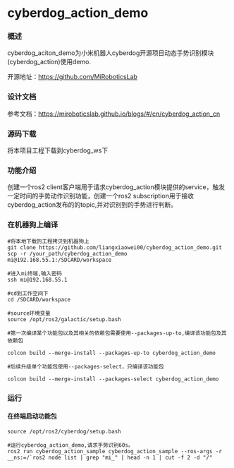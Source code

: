 # cyberdog_action_demo

### 概述

cyberdog_aciton_demo为小米机器人cyberdog开源项目动态手势识别模块(cyberdog_action)使用demo.

开源地址：https://github.com/MiRoboticsLab

### 设计文档

参考文档：https://miroboticslab.github.io/blogs/#/cn/cyberdog_action_cn

### 源码下载

将本项目工程下载到cyberdog_ws下

### 功能介绍
创建一个ros2 client客户端用于请求cyberdog_action模块提供的service，触发一定时间的手势动作识别功能，创建一个ros2 subscription用于接收cyberdog_action发布的的topic,并对识别到的手势进行判断。

### 在机器狗上编译

```shell
#将本地下载的工程拷贝到机器狗上
git clone https://github.com/liangxiaowei00/cyberdog_action_demo.git
scp -r /your_path/cyberdog_action_demo mi@192.168.55.1:/SDCARD/workspace

#进入mi终端,输入密码
ssh mi@192.168.55.1   

#cd到工作空间下
cd /SDCARD/workspace  

#source环境变量
source /opt/ros2/galactic/setup.bash    

#第一次编译某个功能包以及其相关的依赖包需要使用--packages-up-to,编译该功能包及其依赖包

colcon build --merge-install --packages-up-to cyberdog_action_demo

#后续升级单个功能包使用--packages-select，只编译该功能包

colcon build --merge-install --packages-select cyberdog_action_demo
```

### 运行
#### 在终端启动功能包

``` 
source /opt/ros2/cyberdog/setup.bash

#运行cyberdog_action_demo,请求手势识别60s。
ros2 run cyberdog_action_sample cyberdog_action_sample --ros-args -r __ns:=/`ros2 node list | grep "mi_" | head -n 1 | cut -f 2 -d "/"

```